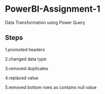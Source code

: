 # PowerBI-Assignment-1
Data Transformation using Power Query


##  Steps
1.promoted headers

2.changed data type

3.removed duplicates

4.replaced value

5.removed bottom rows as contains null value

